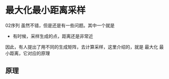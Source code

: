 # 最大化最小距离采样

02序列 虽然不错，但是还是有一些问题。其中一个就是

- 有时候，采样生成的点，距离还是非常近

因此，有人提出了用不同的生成矩阵，去计算采样，这里介绍的，就是 最大化 最小距离，它对应的原理

## 原理



